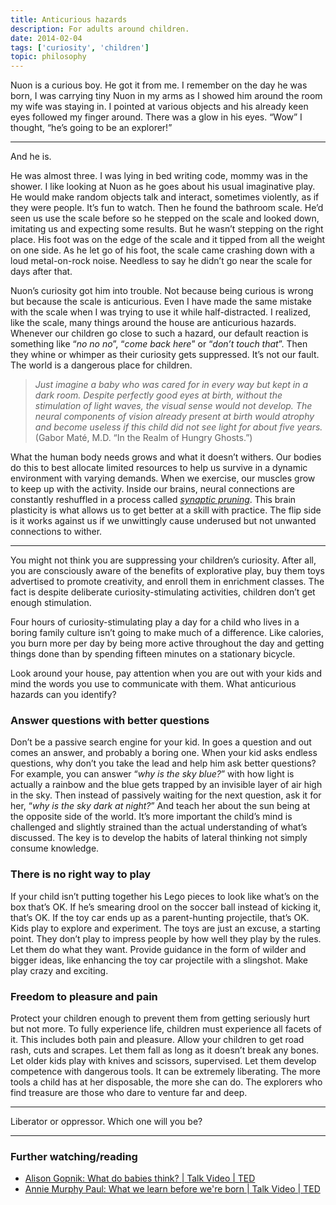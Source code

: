 ```yaml
---
title: Anticurious hazards
description: For adults around children.
date: 2014-02-04
tags: ['curiosity', 'children']
topic: philosophy
---
```


Nuon is a curious boy. He got it from me. I remember on the day he was born, I was carrying tiny Nuon in my arms as I showed him around the room my wife was staying in. I pointed at various objects and his already keen eyes followed my finger around. There was a glow in his eyes. “Wow” I thought, “he’s going to be an explorer!”

---

And he is.

He was almost three. I was lying in bed writing code, mommy was in the shower. I like looking at Nuon as he goes about his usual imaginative play. He would make random objects talk and interact, sometimes violently, as if they were people. It’s fun to watch. Then he found the bathroom scale. He’d seen us use the scale before so he stepped on the scale and looked down, imitating us and expecting some results. But he wasn’t stepping on the right place. His foot was on the edge of the scale and it tipped from all the weight on one side. As he let go of his foot, the scale came crashing down with a loud metal-on-rock noise. Needless to say he didn’t go near the scale for days after that.

Nuon’s curiosity got him into trouble. Not because being curious is wrong but because the scale is anticurious. Even I have made the same mistake with the scale when I was trying to use it while half-distracted. I realized, like the scale, many things around the house are anticurious hazards. Whenever our children go close to such a hazard, our default reaction is something like “_no no no_”, “_come back here_” or “_don’t touch that_”. Then they whine or whimper as their curiosity gets suppressed. It’s not our fault. The world is a dangerous place for children.

>_Just imagine a baby who was cared for in every way but kept in a dark room. Despite perfectly good eyes at birth, without the stimulation of light waves, the visual sense would not develop. The neural components of vision already present at birth would atrophy and become useless if this child did not see light for about five years._
(Gabor Maté, M.D. “In the Realm of Hungry Ghosts.”)

What the human body needs grows and what it doesn’t withers. Our bodies do this to best allocate limited resources to help us survive in a dynamic environment with varying demands. When we exercise, our muscles grow to keep up with the activity. Inside our brains, neural connections are constantly reshuffled in a process called [_synaptic pruning_](http://en.wikipedia.org/wiki/Synaptic_pruning). This brain plasticity is what allows us to get better at a skill with practice. The flip side is it works against us if we unwittingly cause underused but not unwanted connections to wither.

---

You might not think you are suppressing your children’s curiosity. After all, you are consciously aware of the benefits of explorative play, buy them toys advertised to promote creativity, and enroll them in enrichment classes. The fact is despite deliberate curiosity-stimulating activities, children don’t get enough stimulation.

Four hours of curiosity-stimulating play a day for a child who lives in a boring family culture isn’t going to make much of a difference. Like calories, you burn more per day by being more active throughout the day and getting things done than by spending fifteen minutes on a stationary bicycle.

Look around your house, pay attention when you are out with your kids and mind the words you use to communicate with them. What anticurious hazards can you identify?

### Answer questions with better questions

Don’t be a passive search engine for your kid. In goes a question and out comes an answer, and probably a boring one. When your kid asks endless questions, why don’t you take the lead and help him ask better questions? For example, you can answer “_why is the sky blue?_” with how light is actually a rainbow and the blue gets trapped by an invisible layer of air high in the sky. Then instead of passively waiting for the next question, ask it for her, “_why is the sky dark at night?_” And teach her about the sun being at the opposite side of the world. It’s more important the child’s mind is challenged and slightly strained than the actual understanding of what’s discussed. The key is to develop the habits of lateral thinking not simply consume knowledge.

### There is no right way to play

If your child isn’t putting together his Lego pieces to look like what’s on the box that’s OK. If he’s smearing drool on the soccer ball instead of kicking it, that’s OK. If the toy car ends up as a parent-hunting projectile, that’s OK. Kids play to explore and experiment. The toys are just an excuse, a starting point. They don’t play to impress people by how well they play by the rules. Let them do what they want. Provide guidance in the form of wilder and bigger ideas, like enhancing the toy car projectile with a slingshot. Make play crazy and exciting.

### Freedom to pleasure and pain

Protect your children enough to prevent them from getting seriously hurt but not more. To fully experience life, children must experience all facets of it. This includes both pain and pleasure. Allow your children to get road rash, cuts and scrapes. Let them fall as long as it doesn’t break any bones. Let older kids play with knives and scissors, supervised. Let them develop competence with dangerous tools. It can be extremely liberating. The more tools a child has at her disposable, the more she can do. The explorers who find treasure are those who dare to venture far and deep.

---

Liberator or oppressor. Which one will you be?

---

### Further watching/reading

* [Alison Gopnik: What do babies think? \| Talk Video \| TED](http://new.ted.com/talks/alison_gopnik_what_do_babies_think)
* [Annie Murphy Paul: What we learn before we're born \| Talk Video \| TED](http://new.ted.com/talks/annie_murphy_paul_what_we_learn_before_we_re_born)
